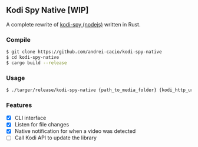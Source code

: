## Kodi Spy Native [WIP]

A complete rewrite of [kodi-spy (nodejs)](https://github.com/andrei-cacio/kodi-spy) written in Rust.

### Compile

```bash
$ git clone https://github.com/andrei-cacio/kodi-spy-native
$ cd kodi-spy-native
$ cargo build --release
```

### Usage

```bash
$ ./targer/release/kodi-spy-native {path_to_media_folder} {kodi_http_url}
```

### Features
- [x] CLI interface
- [x] Listen for file changes
- [x] Native notification for when a video was detected
- [ ] Call Kodi API to update the library
